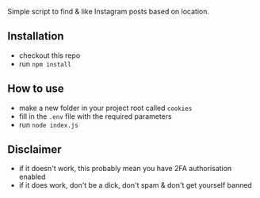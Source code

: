 Simple script to find & like Instagram posts based on location.

## Installation
- checkout this repo
- run `npm install`

## How to use
- make a new folder in your project root called `cookies`
- fill in the `.env` file with the required parameters
- run `node index.js`

## Disclaimer
- if it doesn't work, this probably mean you have 2FA authorisation enabled
- if it does work, don't be a dick, don't spam & don't get yourself banned
